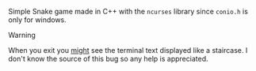 Simple Snake game made in C++ with the `ncurses` library since `conio.h` is only for windows.

> [!WARNING]
> When you exit you <ins>might</ins> see the terminal text displayed like a staircase. I don't know the source of this bug so any help is appreciated.
